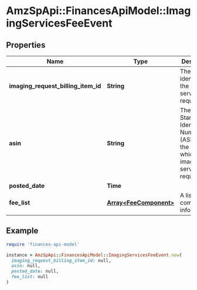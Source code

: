 # AmzSpApi::FinancesApiModel::ImagingServicesFeeEvent

## Properties

| Name | Type | Description | Notes |
| ---- | ---- | ----------- | ----- |
| **imaging_request_billing_item_id** | **String** | The identifier for the imaging services request. | [optional] |
| **asin** | **String** | The Amazon Standard Identification Number (ASIN) of the item for which the imaging service was requested. | [optional] |
| **posted_date** | **Time** |  | [optional] |
| **fee_list** | [**Array&lt;FeeComponent&gt;**](FeeComponent.md) | A list of fee component information. | [optional] |

## Example

```ruby
require 'finances-api-model'

instance = AmzSpApi::FinancesApiModel::ImagingServicesFeeEvent.new(
  imaging_request_billing_item_id: null,
  asin: null,
  posted_date: null,
  fee_list: null
)
```

